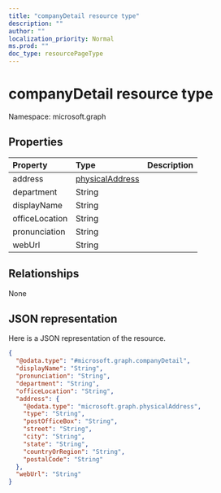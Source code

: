 ```yaml
---
title: "companyDetail resource type"
description: ""
author: ""
localization_priority: Normal
ms.prod: ""
doc_type: resourcePageType
---
```


# companyDetail resource type


Namespace: microsoft.graph



## Properties
|Property|Type|Description|
|:---|:---|:---|
|address|[physicalAddress](../resources/physicaladdress.md)||
|department|String||
|displayName|String||
|officeLocation|String||
|pronunciation|String||
|webUrl|String||

## Relationships
None

## JSON representation
Here is a JSON representation of the resource.
<!-- {
  "blockType": "resource",
  "@odata.type": "microsoft.graph.companyDetail"
}
-->
``` json
{
  "@odata.type": "#microsoft.graph.companyDetail",
  "displayName": "String",
  "pronunciation": "String",
  "department": "String",
  "officeLocation": "String",
  "address": {
    "@odata.type": "microsoft.graph.physicalAddress",
    "type": "String",
    "postOfficeBox": "String",
    "street": "String",
    "city": "String",
    "state": "String",
    "countryOrRegion": "String",
    "postalCode": "String"
  },
  "webUrl": "String"
}
```

